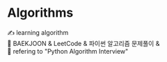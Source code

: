 # Algorithms

✍ learning algorithm</br>
🎂 BAEKJOON & LeetCode & 파이썬 알고리즘 문제풀이 & </br>
📘 refering to "Python Algorithm Interview"
